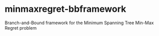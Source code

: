 # minmaxregret-bbframework
Branch-and-Bound framework for the Minimum Spanning Tree Min-Max Regret problem
